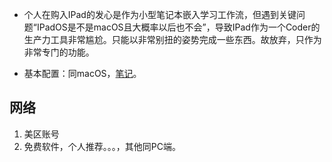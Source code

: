 + 个人在购入IPad的发心是作为小型笔记本嵌入学习工作流，但遇到关键问题“IPadOS是不是macOS且大概率以后也不会”，导致IPad作为一个Coder的生产力工具非常尴尬。只能以非常别扭的姿势完成一些东西。故放弃，只作为非常专门的功能。

+ 基本配置：同macOS，[笔记](./macConfigGuide.md)。

## 网络

1. 美区账号
2. 免费软件，个人推荐。。。，其他同PC端。
